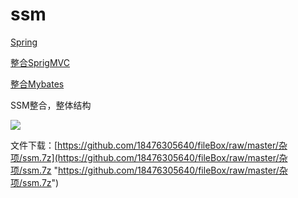 # ssm

[Spring](Spring/Spring.md "Spring")

[整合SprigMVC](整合SprigMVC/整合SprigMVC.md "整合SprigMVC")

[整合Mybates](整合Mybates/整合Mybates.md "整合Mybates")

SSM整合，整体结构

![](https://cdn.jsdelivr.net/gh/18476305640/typora@master/image/16519199184271651919918276.png)

文件下载：[https://github.com/18476305640/fileBox/raw/master/杂项/ssm.7z](https://github.com/18476305640/fileBox/raw/master/杂项/ssm.7z "https://github.com/18476305640/fileBox/raw/master/杂项/ssm.7z")
